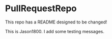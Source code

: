 # PullRequestRepo
This repo has a README designed to be changed!

This is Jason1800. I add some testing messages.

